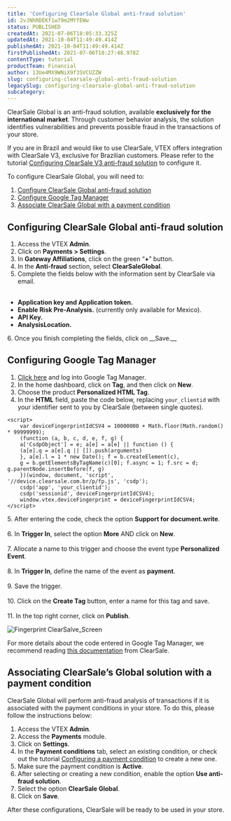 ```yaml
---
title: 'Configuring ClearSale Global anti-fraud solution'
id: 2vJNhRDEKf1w79m2MYfEWw
status: PUBLISHED
createdAt: 2021-07-06T18:05:33.325Z
updatedAt: 2021-10-04T11:49:49.414Z
publishedAt: 2021-10-04T11:49:49.414Z
firstPublishedAt: 2021-07-06T18:27:48.978Z
contentType: tutorial
productTeam: Financial
author: 13Ue4MX9WNiX9f3SVCUZZW
slug: configuring-clearsale-global-anti-fraud-solution
legacySlug: configuring-clearsale-global-anti-fraud-solution
subcategory: 
---
```


ClearSale Global is an anti-fraud solution, available __exclusively for the international market__. Through customer behavior analysis, the solution identifies vulnerabilities and prevents possible fraud in the transactions of your store.

<div class="alert alert-info">
If you are in Brazil and would like to use ClearSale, VTEX offers integration with ClearSale V3, exclusive for Brazilian customers. Please refer to the tutorial <a href="https://help.vtex.com/en/tutorial/configurar-antifraude-clearsale-v3--2pPORygesIqQOa6cIG6agg?&utm_source=autocomplete">Configuring ClearSale V3 anti-fraud solution</a> to configure it.
  </div>

To configure ClearSale Global, you will need to:

1. [Configure ClearSale Global anti-fraud solution](#configuring-clearsale-global-anti-fraud-solution)
2. [Configure Google Tag Manager](#configuring-google-tag-manager)
3. [Associate ClearSale Global with a payment condition](#associating-clearsales-global-solution-with-a-payment-condition)

## Configuring ClearSale Global anti-fraud solution

1. Access the VTEX __Admin__.
2. Click on __Payments > Settings__.
3. In __Gateway Affiliations__, click on the green “__+__” button.
4. In the __Anti-fraud__ section, select __ClearSaleGlobal__.
5. Complete the fields below with the information sent by ClearSale via email.
<br><br>
<ul>
  <li><b>Application key and Application token.</li></b>
  <li><b>Enable Risk Pre-Analysis.</b> (currently only available for Mexico).</li>
<li><b>API Key.</li></b>
<li><b>AnalysisLocation.</li></b>
 </ul>
  </li>
</ul>
6. Once you finish completing the fields, click on __Save.__

## Configuring Google Tag Manager

1. [Click here](http://tagmanager.google.com) and log into Google Tag Manager.
2. In the home dashboard, click on __Tag__, and then click on __New__.
3. Choose the product __Personalized HTML Tag__.
4. In the __HTML__ field, paste the code below, replacing `your_clientid` with your identifier sent to you by ClearSale (between single quotes).  
```
<script>
    var deviceFingerprintIdCSV4 = 10000000 + Math.floor(Math.random() * 99999999);
    (function (a, b, c, d, e, f, g) {
    a['CsdpObject'] = e; a[e] = a[e] || function () {
    (a[e].q = a[e].q || []).push(arguments)
    }, a[e].l = 1 * new Date(); f = b.createElement(c),
    g = b.getElementsByTagName(c)[0]; f.async = 1; f.src = d; g.parentNode.insertBefore(f, g)
    })(window, document, 'script', '//device.clearsale.com.br/p/fp.js', 'csdp');
    csdp('app', 'your_clientid');
    csdp('sessionid', deviceFingerprintIdCSV4);
    window.vtex.deviceFingerprint = deviceFingerprintIdCSV4;
</script>
```
  <ui>5. After entering the code, check the option <b>Support for document.write</b>.</ui>
<br>  
  <ui>6. In <b>Trigger In</b>, select the option <b>More</b> AND click on <b>New</b>.</ui>
<br>  
  <ui>7. Allocate a name to this trigger and choose the event type <b>Personalized Event</b>.</ui>
<br>  
  <ui>8. In <b>Trigger In</b>, define the name of the event as <b>payment</b>.</ui>
<br>  
  <ui>9. Save the trigger.</ui>
<br>  
  <ui>10. Click on the <b>Create Tag</b> button, enter a name for this tag and save.</ui>
<br>  
  <ui>11. In the top right corner, click on <b>Publish</b>.</ui>

![Fingerprint ClearSalve_Screen](//images.ctfassets.net/alneenqid6w5/1cCBNxfRXCGQr4QxBsPgg6/030e58c5ff8495926031bead9fd13b0e/Fingerprint_ClearSalve_Screen.png)

For more details about the code entered in Google Tag Manager, we recommend reading [this documentation](https://api.clearsale.com.br/docs/behavior-analytics) from ClearSale.

## Associating ClearSale’s Global solution with a payment condition

ClearSale Global will perform anti-fraud analysis of transactions if it is associated with the payment conditions in your store. To do this, please follow the instructions below:

1. Access the VTEX __Admin__.
2. Access the __Payments__ module.
3. Click on __Settings__.
4. In the __Payment conditions__ tab, select an existing condition, or check out the tutorial [Configuring a payment condition](https://help.vtex.com/en/tracks/pagamentos--6GAS7ZzGAm7AGoEAwDbwJG/6bzGxlz4inf8sKmvZ1c7i3?&utm_source=autocomplete) to create a new one.
5. Make sure the payment condition is __Active__.
6. After selecting or creating a new condition, enable the option __Use anti-fraud solution__.
7. Select the option __ClearSale Global__.
8. Click on __Save__.

After these configurations, ClearSale will be ready to be used in your store.


